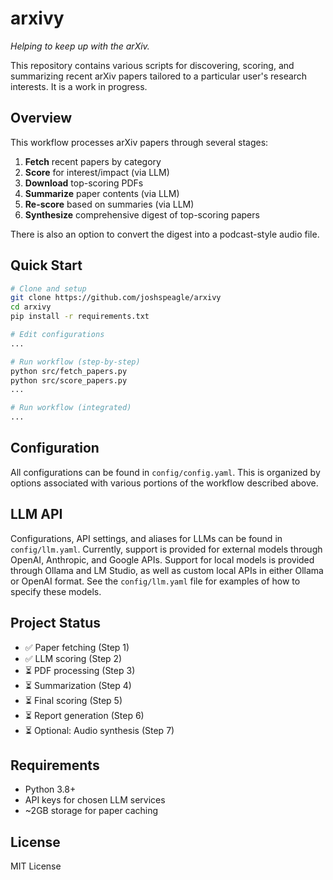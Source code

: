 # arxivy

*Helping to keep up with the arXiv.*

This repository contains various scripts for discovering, scoring, and summarizing recent arXiv papers tailored to a particular user's research interests. It is a work in progress.

## Overview

This workflow processes arXiv papers through several stages:

1. **Fetch** recent papers by category
2. **Score** for interest/impact (via LLM)
3. **Download** top-scoring PDFs
4. **Summarize** paper contents (via LLM)
5. **Re-score** based on summaries (via LLM)
6. **Synthesize** comprehensive digest of top-scoring papers

There is also an option to convert the digest into a podcast-style audio file.

## Quick Start

```bash
# Clone and setup
git clone https://github.com/joshspeagle/arxivy
cd arxivy
pip install -r requirements.txt

# Edit configurations
...

# Run workflow (step-by-step)
python src/fetch_papers.py
python src/score_papers.py
...

# Run workflow (integrated)
...
```

## Configuration

All configurations can be found in `config/config.yaml`. This is organized by options associated with various portions of the workflow described above.

## LLM API

Configurations, API settings, and aliases for LLMs can be found in `config/llm.yaml`. Currently, support is provided for external models through OpenAI, Anthropic, and Google APIs. Support for local models is provided through Ollama and LM Studio, as well as custom local APIs in either Ollama or OpenAI format. See the `config/llm.yaml` file for examples of how to specify these models.

## Project Status

- ✅ Paper fetching (Step 1)
- ✅ LLM scoring (Step 2)
- ⏳ PDF processing (Step 3)
- ⏳ Summarization (Step 4)
- ⏳ Final scoring (Step 5)
- ⏳ Report generation (Step 6)
- ⏳ Optional: Audio synthesis (Step 7)

## Requirements

- Python 3.8+
- API keys for chosen LLM services
- ~2GB storage for paper caching

## License

MIT License
